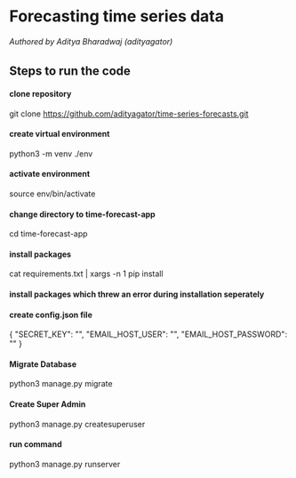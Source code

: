 # Forecasting time series data
###### Authored by Aditya Bharadwaj (adityagator)

## Steps to run the code

#### clone repository
git clone https://github.com/adityagator/time-series-forecasts.git

#### create virtual environment
python3 -m venv ./env

#### activate environment
source env/bin/activate

#### change directory to time-forecast-app
cd time-forecast-app

#### install packages
cat requirements.txt | xargs -n 1 pip install

#### install packages which threw an error during installation seperately

#### create config.json file
{
        "SECRET_KEY": "",
        "EMAIL_HOST_USER": "",
        "EMAIL_HOST_PASSWORD": ""
}

#### Migrate Database
python3 manage.py migrate

#### Create Super Admin
python3 manage.py createsuperuser

#### run command
python3 manage.py runserver

